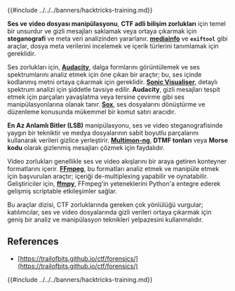 {{#include ../../../banners/hacktricks-training.md}}

**Ses ve video dosyası manipülasyonu**, **CTF adli bilişim zorlukları** için temel bir unsurdur ve gizli mesajları saklamak veya ortaya çıkarmak için **steganografi** ve meta veri analizinden yararlanır. **[mediainfo](https://mediaarea.net/en/MediaInfo)** ve **`exiftool`** gibi araçlar, dosya meta verilerini incelemek ve içerik türlerini tanımlamak için gereklidir.

Ses zorlukları için, **[Audacity](http://www.audacityteam.org/)**, dalga formlarını görüntülemek ve ses spektrumlarını analiz etmek için öne çıkan bir araçtır; bu, ses içinde kodlanmış metni ortaya çıkarmak için gereklidir. **[Sonic Visualiser](http://www.sonicvisualiser.org/)**, detaylı spektrum analizi için şiddetle tavsiye edilir. **Audacity**, gizli mesajları tespit etmek için parçaları yavaşlatma veya tersine çevirme gibi ses manipülasyonlarına olanak tanır. **[Sox](http://sox.sourceforge.net/)**, ses dosyalarını dönüştürme ve düzenleme konusunda mükemmel bir komut satırı aracıdır.

**En Az Anlamlı Bitler (LSB)** manipülasyonu, ses ve video steganografisinde yaygın bir tekniktir ve medya dosyalarının sabit boyutlu parçalarını kullanarak verileri gizlice yerleştirir. **[Multimon-ng](http://tools.kali.org/wireless-attacks/multimon-ng)**, **DTMF tonları** veya **Morse kodu** olarak gizlenmiş mesajları çözmek için faydalıdır.

Video zorlukları genellikle ses ve video akışlarını bir araya getiren konteyner formatlarını içerir. **[FFmpeg](http://ffmpeg.org/)**, bu formatları analiz etmek ve manipüle etmek için başvurulan araçtır; içeriği de-multiplexing yapabilir ve oynatabilir. Geliştiriciler için, **[ffmpy](http://ffmpy.readthedocs.io/en/latest/examples.html)**, FFmpeg'in yeteneklerini Python'a entegre ederek gelişmiş scriptable etkileşimler sağlar.

Bu araçlar dizisi, CTF zorluklarında gereken çok yönlülüğü vurgular; katılımcılar, ses ve video dosyalarında gizli verileri ortaya çıkarmak için geniş bir analiz ve manipülasyon teknikleri yelpazesini kullanmalıdır.

## References

- [https://trailofbits.github.io/ctf/forensics/](https://trailofbits.github.io/ctf/forensics/)

{{#include ../../../banners/hacktricks-training.md}}
